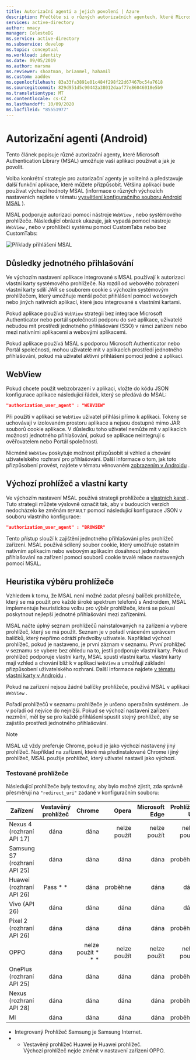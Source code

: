 ```yaml
---
title: Autorizační agenti a jejich povolení | Azure
description: Přečtěte si o různých autorizačních agentech, které Microsoft Authentication Library (MSAL) umožňuje vaší aplikaci pro Android používat a jak je povolit.
services: active-directory
author: mmacy
manager: CelesteDG
ms.service: active-directory
ms.subservice: develop
ms.topic: conceptual
ms.workload: identity
ms.date: 09/05/2019
ms.author: marsma
ms.reviewer: shoatman, brianmel, hahamil
ms.custom: aaddev
ms.openlocfilehash: 83a33fa3891e01c484f298f22d67467bc54a7618
ms.sourcegitcommit: 829d951d5c90442a38012daaf77e86046018e5b9
ms.translationtype: MT
ms.contentlocale: cs-CZ
ms.lasthandoff: 10/09/2020
ms.locfileid: "85551977"
---
```

# <a name="authorization-agents-android"></a>Autorizační agenti (Android)

Tento článek popisuje různé autorizační agenty, které Microsoft Authentication Library (MSAL) umožňuje vaší aplikaci používat a jak je povolit.

Volba konkrétní strategie pro autorizační agenty je volitelná a představuje další funkční aplikace, které můžete přizpůsobit. Většina aplikací bude používat výchozí hodnoty MSAL (informace o různých výchozích nastaveních najdete v tématu [vysvětlení konfiguračního souboru Android MSAL](msal-configuration.md) ).

MSAL podporuje autorizaci pomocí nástroje `WebView` , nebo systémového prohlížeče.  Následující obrázek ukazuje, jak vypadá pomocí nástroje `WebView` , nebo v prohlížeči systému pomocí CustomTabs nebo bez CustomTabs:

![Příklady přihlášení MSAL](./media/authorization-agents/sign-in-ui.jpg)

## <a name="single-sign-in-implications"></a>Důsledky jednotného přihlašování

Ve výchozím nastavení aplikace integrované s MSAL používají k autorizaci vlastní karty systémového prohlížeče. Na rozdíl od webového zobrazení vlastní karty sdílí JAR se souborem cookie s výchozím systémovým prohlížečem, který umožňuje menší počet přihlášení pomocí webových nebo jiných nativních aplikací, které jsou integrované s vlastními kartami.

Pokud aplikace používá `WebView` strategii bez integrace Microsoft Authenticator nebo portál společnosti podporu do své aplikace, uživatelé nebudou mít prostředí jednotného přihlašování (SSO) v rámci zařízení nebo mezi nativními aplikacemi a webovými aplikacemi.

Pokud aplikace používá MSAL s podporou Microsoft Authenticator nebo Portál společnosti, mohou uživatelé mít v aplikacích prostředí jednotného přihlašování, pokud má uživatel aktivní přihlášení pomocí jedné z aplikací.

## <a name="webview"></a>WebView

Pokud chcete použít webzobrazení v aplikaci, vložte do kódu JSON konfigurace aplikace následující řádek, který se předává do MSAL:

```json
"authorization_user_agent" : "WEBVIEW"
```

Při použití v aplikaci se `WebView` uživatel přihlásí přímo k aplikaci. Tokeny se uchovávají v izolovaném prostoru aplikace a nejsou dostupné mimo JAR souborů cookie aplikace. V důsledku toho uživatel nemůže mít v aplikacích možnosti jednotného přihlašování, pokud se aplikace neintegrují s ověřovatelem nebo Portál společnosti.

Nicméně `WebView` poskytuje možnost přizpůsobit si vzhled a chování uživatelského rozhraní pro přihlašování. Další informace o tom, jak toto přizpůsobení provést, najdete v tématu věnovaném [zobrazením v Androidu](https://developer.android.com/reference/android/webkit/WebView) .

## <a name="default-browser-plus-custom-tabs"></a>Výchozí prohlížeč a vlastní karty

Ve výchozím nastavení MSAL používá strategii prohlížeče a [vlastních karet](https://developer.chrome.com/multidevice/android/customtabs) . Tuto strategii můžete výslovně označit tak, aby v budoucích verzích nedocházelo ke změnám `DEFAULT` pomocí následující konfigurace JSON v souboru vlastního konfigurace:

```json
"authorization_user_agent" : "BROWSER"
```

Tento přístup slouží k zajištění jednotného přihlašování přes prohlížeč zařízení. MSAL používá sdílený soubor cookie, který umožňuje ostatním nativním aplikacím nebo webovým aplikacím dosáhnout jednotného přihlašování na zařízení pomocí souborů cookie trvalé relace nastavených pomocí MSAL.

## <a name="browser-selection-heuristic"></a>Heuristika výběru prohlížeče

Vzhledem k tomu, že MSAL není možné zadat přesný balíček prohlížeče, který se má použít pro každé široké spektrum telefonů s Androidem, MSAL implementuje heuristickou volbu pro výběr prohlížeče, která se pokusí poskytnout nejlepší jednotné přihlašování mezi zařízeními.

MSAL načte úplný seznam prohlížečů nainstalovaných na zařízení a vybere prohlížeč, který se má použít. Seznam je v pořadí vráceném správcem balíčků, který nepřímo odráží předvolby uživatele. Například výchozí prohlížeč, pokud je nastaveno, je první záznam v seznamu. _První_ prohlížeč v seznamu se vybere bez ohledu na to, jestli podporuje vlastní karty. Pokud prohlížeč podporuje vlastní karty, MSAL spustí vlastní kartu. vlastní karty mají vzhled a chování blíž k v aplikaci `WebView` a umožňují základní přizpůsobení uživatelského rozhraní. Další informace najdete [v tématu vlastní karty v Androidu](https://developer.chrome.com/multidevice/android/customtabs) .

Pokud na zařízení nejsou žádné balíčky prohlížeče, používá MSAL v aplikaci `WebView` .

Pořadí prohlížečů v seznamu prohlížeče je určeno operačním systémem. Je v pořadí od nejvíce do nejnižší. Pokud se výchozí nastavení zařízení nezmění, měl by se pro každé přihlášení spustit stejný prohlížeč, aby se zajistilo prostředí jednotného přihlašování.

> [!NOTE]
> MSAL už vždy preferuje Chrome, pokud je jako výchozí nastavený jiný prohlížeč. Například na zařízení, které má předinstalované Chrome i jiný prohlížeč, MSAL použije prohlížeč, který uživatel nastavil jako výchozí.

### <a name="tested-browsers"></a>Testované prohlížeče

Následující prohlížeče byly testovány, aby bylo možné zjistit, zda správně přesměrují na `"redirect_uri"` zadané v konfiguračním souboru:

| Zařízení | Vestavěný prohlížeč | Chrome | Opera  | Microsoft Edge | Prohlížeč UC | Firefox |
| -- |:-------------:| -----:|-----:|-----:|-----:|-----:|
| Nexus 4 (rozhraní API 17) | dána | dána |nelze použít |nelze použít |nelze použít |nelze použít |
| Samsung S7 (rozhraní API 25) | dána | dána | dána | dána | proběhne |dána |
| Huawei (rozhraní API 26) |Pass * * | dána | proběhne | dána | dána |dána |
| Vivo (API 26) |dána|dána|dána|dána|dána|proběhne|
| Pixel 2 (rozhraní API 26) |dána | dána | dána | dána | proběhne |dána |
| OPPO | dána | nelze použít * * * |nelze použít  |nelze použít |nelze použít | nelze použít|
| OnePlus (rozhraní API 25) |dána | dána | dána | dána | proběhne |dána |
| Nexus (rozhraní API 28) |dána | dána | dána | dána | proběhne |dána |
|MI | dána | dána | dána | dána | proběhne |dána |

* Integrovaný Prohlížeč Samsung je Samsung Internet.  
* * Vestavěný prohlížeč Huawei je Huawei prohlížeč.  
Výchozí prohlížeč nejde změnit v nastavení zařízení OPPO.
